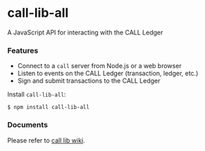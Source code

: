 # call-lib-all

A JavaScript API for interacting with the CALL Ledger


### Features

+ Connect to a `call` server from Node.js or a web browser
+ Listen to events on the CALL Ledger (transaction, ledger, etc.)
+ Sign and submit transactions to the CALL Ledger


Install `call-lib-all`:
```
$ npm install call-lib-all
```

### Documents

Please refer to [call lib wiki](https://github.com/callchain/call-lib/wiki).


